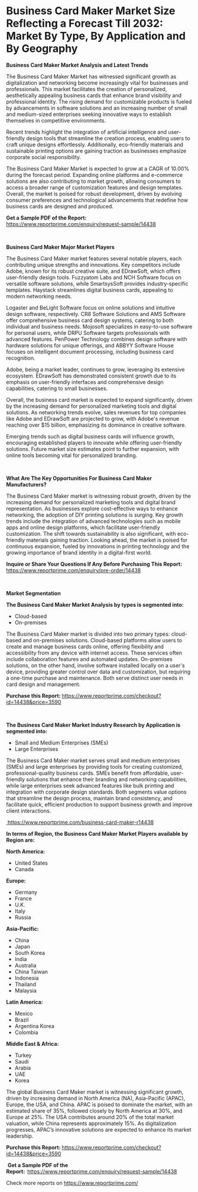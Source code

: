<p><h1>Business Card Maker Market Size Reflecting a Forecast Till 2032: Market By Type, By Application and By Geography</h1></p><p><strong>Business Card Maker Market Analysis and Latest Trends</strong></p>
<p><p>The Business Card Maker Market has witnessed significant growth as digitalization and networking become increasingly vital for businesses and professionals. This market facilitates the creation of personalized, aesthetically appealing business cards that enhance brand visibility and professional identity. The rising demand for customizable products is fueled by advancements in software solutions and an increasing number of small and medium-sized enterprises seeking innovative ways to establish themselves in competitive environments.</p><p>Recent trends highlight the integration of artificial intelligence and user-friendly design tools that streamline the creation process, enabling users to craft unique designs effortlessly. Additionally, eco-friendly materials and sustainable printing options are gaining traction as businesses emphasize corporate social responsibility.</p><p>The Business Card Maker Market is expected to grow at a CAGR of 10.00% during the forecast period. Expanding online platforms and e-commerce solutions are also contributing to market growth, allowing consumers to access a broader range of customization features and design templates. Overall, the market is poised for robust development, driven by evolving consumer preferences and technological advancements that redefine how business cards are designed and produced.</p></p>
<p><strong>Get a Sample PDF of the Report:&nbsp;</strong> <a href="https://www.reportprime.com/enquiry/request-sample/14438?utm_campaign=2565&utm_medium=2&utm_source=Github&utm_content=ia&utm_term=20032025&utm_id=business-card-maker">https://www.reportprime.com/enquiry/request-sample/14438</a></p>
<p>&nbsp;</p>
<p><strong>Business Card Maker Major Market Players</strong></p>
<p><p>The Business Card Maker market features several notable players, each contributing unique strengths and innovations. Key competitors include Adobe, known for its robust creative suite, and EDrawSoft, which offers user-friendly design tools. Fuzzyatom Labs and NCH Software focus on versatile software solutions, while SmartsysSoft provides industry-specific templates. Haystack streamlines digital business cards, appealing to modern networking needs. </p><p>Logaster and BeLight Software focus on online solutions and intuitive design software, respectively. CR8 Software Solutions and AMS Software offer comprehensive business card design systems, catering to both individual and business needs. Mojosoft specializes in easy-to-use software for personal users, while DRPU Software targets professionals with advanced features. PenPower Technology combines design software with hardware solutions for unique offerings, and ABBYY Software House focuses on intelligent document processing, including business card recognition.</p><p>Adobe, being a market leader, continues to grow, leveraging its extensive ecosystem. EDrawSoft has demonstrated consistent growth due to its emphasis on user-friendly interfaces and comprehensive design capabilities, catering to small businesses. </p><p>Overall, the business card market is expected to expand significantly, driven by the increasing demand for personalized marketing tools and digital solutions. As networking trends evolve, sales revenues for top companies like Adobe and EDrawSoft are projected to grow, with Adobe's revenue reaching over $15 billion, emphasizing its dominance in creative software.</p><p>Emerging trends such as digital business cards will influence growth, encouraging established players to innovate while offering user-friendly solutions. Future market size estimates point to further expansion, with online tools becoming vital for personalized branding.</p></p>
<p>&nbsp;</p>
<p><strong>What Are The Key Opportunities For Business Card Maker Manufacturers?</strong></p>
<p><p>The Business Card Maker market is witnessing robust growth, driven by the increasing demand for personalized marketing tools and digital brand representation. As businesses explore cost-effective ways to enhance networking, the adoption of DIY printing solutions is surging. Key growth trends include the integration of advanced technologies such as mobile apps and online design platforms, which facilitate user-friendly customization. The shift towards sustainability is also significant, with eco-friendly materials gaining traction. Looking ahead, the market is poised for continuous expansion, fueled by innovations in printing technology and the growing importance of brand identity in a digital-first world.</p></p>
<p><strong>Inquire or Share Your Questions If Any Before Purchasing This Report:</strong> <a href="https://www.reportprime.com/enquiry/pre-order/14438?utm_campaign=2565&utm_medium=2&utm_source=Github&utm_content=ia&utm_term=20032025&utm_id=business-card-maker">https://www.reportprime.com/enquiry/pre-order/14438</a></p>
<p>&nbsp;</p>
<p><strong>Market Segmentation</strong></p>
<p><strong>The Business Card Maker Market Analysis by types is segmented into:</strong></p>
<p><ul><li>Cloud-based</li><li>On-premises</li></ul></p>
<p><p>The Business Card Maker market is divided into two primary types: cloud-based and on-premises solutions. Cloud-based platforms allow users to create and manage business cards online, offering flexibility and accessibility from any device with internet access. These services often include collaboration features and automated updates. On-premises solutions, on the other hand, involve software installed locally on a user's device, providing greater control over data and customization, but requiring a one-time purchase and maintenance. Both serve distinct user needs in card design and management.</p></p>
<p><strong>Purchase this Report:&nbsp;</strong><a href="https://www.reportprime.com/checkout?id=14438&price=3590&utm_campaign=2565&utm_medium=2&utm_source=Github&utm_content=ia&utm_term=20032025&utm_id=business-card-maker">https://www.reportprime.com/checkout?id=14438&price=3590</a></p>
<p>&nbsp;</p>
<p><strong>The Business Card Maker Market Industry Research by Application is segmented into:</strong></p>
<p><ul><li>Small and Medium Enterprises (SMEs)</li><li>Large Enterprises</li></ul></p>
<p><p>The Business Card Maker market serves small and medium enterprises (SMEs) and large enterprises by providing tools for creating customized, professional-quality business cards. SMEs benefit from affordable, user-friendly solutions that enhance their branding and networking capabilities, while large enterprises seek advanced features like bulk printing and integration with corporate design standards. Both segments value options that streamline the design process, maintain brand consistency, and facilitate quick, efficient production to support business growth and improve client interactions.</p></p>
<p><a href="https://www.reportprime.com/business-card-maker-r14438?utm_campaign=2565&utm_medium=2&utm_source=Github&utm_content=ia&utm_term=20032025&utm_id=business-card-maker">&nbsp;https://www.reportprime.com/business-card-maker-r14438</a></p>
<p><strong>In terms of Region, the Business Card Maker Market Players available by Region are:</strong></p>
<p>
    <p> <strong> North America: </strong>
        <ul>
            <li>United States</li>
            <li>Canada</li>
        </ul>
        </p> 
    <p> <strong> Europe: </strong>
        <ul>
            <li>Germany</li>
            <li>France</li>
            <li>U.K.</li>
            <li>Italy</li>
            <li>Russia</li>
        </ul>
        </p> 
    <p> <strong> Asia-Pacific: </strong>
        <ul>
            <li>China</li>
            <li>Japan</li>
            <li>South Korea</li>
            <li>India</li>
            <li>Australia</li>
            <li>China Taiwan</li>
            <li>Indonesia</li>
            <li>Thailand</li>
            <li>Malaysia</li>
        </ul>
        </p> 
    <p> <strong> Latin America: </strong>
        <ul>
            <li>Mexico</li>
            <li>Brazil</li>
            <li>Argentina Korea</li>
            <li>Colombia</li>
        </ul>
        </p> 
    <p> <strong> Middle East & Africa: </strong>
        <ul>
            <li>Turkey</li>
            <li>Saudi</li>
            <li>Arabia</li>
            <li>UAE</li>
            <li>Korea</li>
        </ul>
    </p>
    </p>
<p><p>The global Business Card Maker market is witnessing significant growth, driven by increasing demand in North America (NA), Asia-Pacific (APAC), Europe, the USA, and China. APAC is poised to dominate the market, with an estimated share of 35%, followed closely by North America at 30%, and Europe at 25%. The USA contributes around 20% of the total market valuation, while China represents approximately 15%. As digitalization progresses, APAC’s innovative solutions are expected to enhance its market leadership.</p></p>
<p><strong>Purchase this Report: </strong><a href="https://www.reportprime.com/checkout?id=14438&price=3590&utm_campaign=2565&utm_medium=2&utm_source=Github&utm_content=ia&utm_term=20032025&utm_id=business-card-maker">https://www.reportprime.com/checkout?id=14438&price=3590</a></p>
<p>&nbsp;<strong>Get a Sample PDF of the Report:&nbsp;&nbsp;</strong><a href="https://www.reportprime.com/enquiry/request-sample/14438?utm_campaign=2565&utm_medium=2&utm_source=Github&utm_content=ia&utm_term=20032025&utm_id=business-card-maker">https://www.reportprime.com/enquiry/request-sample/14438</a></p>
<p><strong></strong></p>
<p>Check more reports on <a href="https://www.reportprime.com/?utm_campaign=2565&utm_medium=2&utm_source=Github&utm_content=ia&utm_term=20032025&utm_id=business-card-maker">https://www.reportprime.com/</a></p>